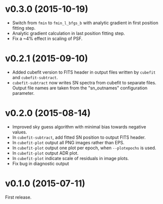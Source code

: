 v0.3.0 (2015-10-19)
===================

- Switch from `fmin` to `fmin_l_bfgs_b` with analytic gradient in first
  position fitting step.
- Analytic gradient calculation in last position fitting step.
- Fix a ~4% effect in scaling of PSF.

v0.2.1 (2015-09-10)
===================

- Added cubefit version to FITS header in output files written by
  `cubefit` and `cubefit-subtract`.
- `cubefit-subtract` now writes SN spectra from cubefit to separate files.
  Output file names are taken from the "sn_outnames" configuration parameter.

v0.2.0 (2015-08-14)
===================

- Improved sky guess algorithm with minimal bias towards negative values.
- In `cubefit-subtract`, add fitted SN position to output FITS header.
- In `cubefit-plot` output all PNG images rather than EPS.
- In `cubefit-plot` output one plot per epoch, when `--plotepochs` is used.
- In `cubefit-plot` output ADR plot.
- In `cubefit-plot` indicate scale of residuals in image plots.
- Fix bug in diagnostic output

v0.1.0 (2015-07-11)
===================

First release.
